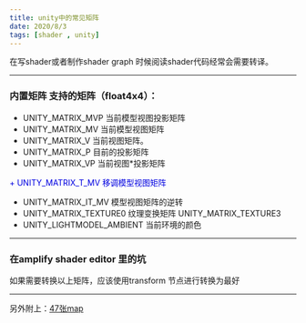 ```yaml
---
title: unity中的常见矩阵
date: 2020/8/3
tags: [shader , unity]
---
```


在写shader或者制作shader graph 时候阅读shader代码经常会需要转译。

---

### 内置矩阵 支持的矩阵（float4x4）：

+ UNITY_MATRIX_MVP              当前模型视图投影矩阵
+ UNITY_MATRIX_MV               当前模型视图矩阵
+ UNITY_MATRIX_V                当前视图矩阵。
+ UNITY_MATRIX_P                目前的投影矩阵
+ UNITY_MATRIX_VP               当前视图*投影矩阵
<font color="lighgrey"> 
+ UNITY_MATRIX_T_MV             移调模型视图矩阵 
</font>

+ UNITY_MATRIX_IT_MV            模型视图矩阵的逆转
+ UNITY_MATRIX_TEXTURE0         纹理变换矩阵
    UNITY_MATRIX_TEXTURE3            
+ UNITY_LIGHTMODEL_AMBIENT      当前环境的颜色

---
### 在amplify shader editor 里的坑

如果需要转换以上矩阵，应该使用transform 节点进行转换为最好

---
另外附上：[47张map](https://zhuanlan.zhihu.com/p/27339998)